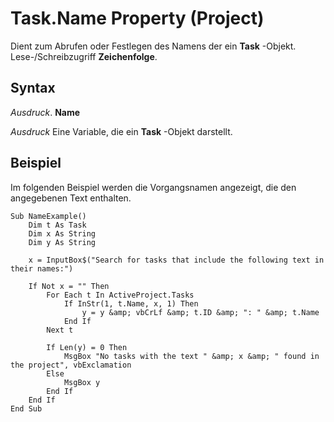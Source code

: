 
# Task.Name Property (Project)

Dient zum Abrufen oder Festlegen des Namens der ein  **Task** -Objekt. Lese-/Schreibzugriff **Zeichenfolge**.


## Syntax

 _Ausdruck_. **Name**

 _Ausdruck_ Eine Variable, die ein **Task** -Objekt darstellt.


## Beispiel

Im folgenden Beispiel werden die Vorgangsnamen angezeigt, die den angegebenen Text enthalten.


```
Sub NameExample() 
    Dim t As Task 
    Dim x As String 
    Dim y As String 
 
    x = InputBox$("Search for tasks that include the following text in their names:") 
 
    If Not x = "" Then 
        For Each t In ActiveProject.Tasks 
            If InStr(1, t.Name, x, 1) Then 
                y = y &amp; vbCrLf &amp; t.ID &amp; ": " &amp; t.Name 
            End If 
        Next t 
 
        If Len(y) = 0 Then 
            MsgBox "No tasks with the text " &amp; x &amp; " found in the project", vbExclamation 
        Else 
            MsgBox y 
        End If 
    End If 
End Sub
```

